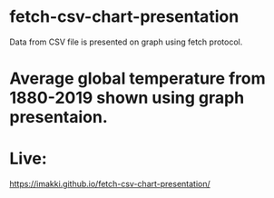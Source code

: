 # fetch-csv-chart-presentation
Data from CSV file is presented on graph using fetch protocol.

# Average global temperature from 1880-2019 shown using graph presentaion.
# Live:
https://imakki.github.io/fetch-csv-chart-presentation/
